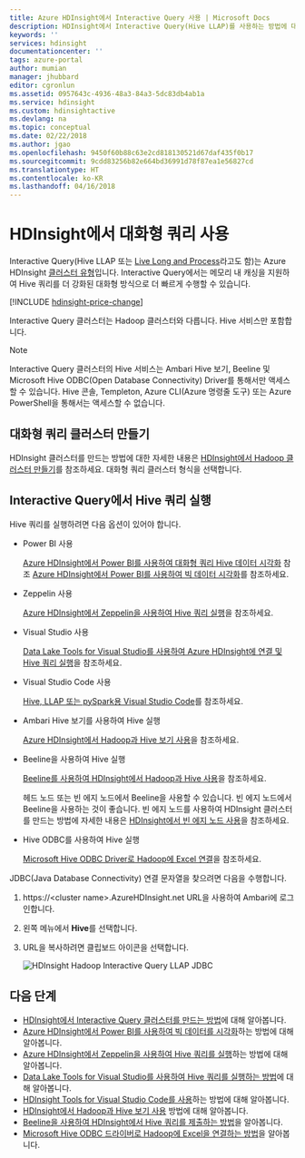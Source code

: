 ```yaml
---
title: Azure HDInsight에서 Interactive Query 사용 | Microsoft Docs
description: HDInsight에서 Interactive Query(Hive LLAP)를 사용하는 방법에 대해 알아봅니다.
keywords: ''
services: hdinsight
documentationcenter: ''
tags: azure-portal
author: mumian
manager: jhubbard
editor: cgronlun
ms.assetid: 0957643c-4936-48a3-84a3-5dc83db4ab1a
ms.service: hdinsight
ms.custom: hdinsightactive
ms.devlang: na
ms.topic: conceptual
ms.date: 02/22/2018
ms.author: jgao
ms.openlocfilehash: 9450f60b88c63e2cd818130521d67daf435f0b17
ms.sourcegitcommit: 9cdd83256b82e664bd36991d78f87ea1e56827cd
ms.translationtype: HT
ms.contentlocale: ko-KR
ms.lasthandoff: 04/16/2018
---
```

# <a name="use-interactive-query-with-hdinsight"></a>HDInsight에서 대화형 쿼리 사용
Interactive Query(Hive LLAP 또는 [Live Long and Process](https://cwiki.apache.org/confluence/display/Hive/LLAP)라고도 함)는 Azure HDInsight [클러스터 유형](../hdinsight-hadoop-provision-linux-clusters.md#cluster-types)입니다. Interactive Query에서는 메모리 내 캐싱을 지원하여 Hive 쿼리를 더 강화된 대화형 방식으로 더 빠르게 수행할 수 있습니다.

[!INCLUDE [hdinsight-price-change](../../../includes/hdinsight-enhancements.md)] 

Interactive Query 클러스터는 Hadoop 클러스터와 다릅니다. Hive 서비스만 포함합니다. 

> [!NOTE]
> Interactive Query 클러스터의 Hive 서비스는 Ambari Hive 보기, Beeline 및 Microsoft Hive ODBC(Open Database Connectivity) Driver를 통해서만 액세스할 수 있습니다. Hive 콘솔, Templeton, Azure CLI(Azure 명령줄 도구) 또는 Azure PowerShell을 통해서는 액세스할 수 없습니다. 
> 
> 

## <a name="create-an-interactive-query-cluster"></a>대화형 쿼리 클러스터 만들기
HDInsight 클러스터를 만드는 방법에 대한 자세한 내용은 [HDInsight에서 Hadoop 클러스터 만들기](../hdinsight-hadoop-provision-linux-clusters.md)를 참조하세요. 대화형 쿼리 클러스터 형식을 선택합니다.

## <a name="execute-hive-queries-from-interactive-query"></a>Interactive Query에서 Hive 쿼리 실행
Hive 쿼리를 실행하려면 다음 옵션이 있어야 합니다.

* Power BI 사용

    [Azure HDInsight에서 Power BI를 사용하여 대화형 쿼리 Hive 데이터 시각화](./apache-hadoop-connect-hive-power-bi-directquery.md) 참조 [Azure HDInsight에서 Power BI를 사용하여 빅 데이터 시각화](../hadoop/apache-hadoop-connect-hive-power-bi.md)를 참조하세요.
 
* Zeppelin 사용

    [Azure HDInsight에서 Zeppelin을 사용하여 Hive 쿼리 실행](../hdinsight-connect-hive-zeppelin.md)을 참조하세요.

* Visual Studio 사용

    [Data Lake Tools for Visual Studio를 사용하여 Azure HDInsight에 연결 및 Hive 쿼리 실행](../hadoop/apache-hadoop-visual-studio-tools-get-started.md#run-interactive-hive-queries)을 참조하세요.

* Visual Studio Code 사용

    [Hive, LLAP 또는 pySpark용 Visual Studio Code](../hdinsight-for-vscode.md)를 참조하세요.
* Ambari Hive 보기를 사용하여 Hive 실행
  
    [Azure HDInsight에서 Hadoop과 Hive 보기 사용](../hadoop/apache-hadoop-use-hive-ambari-view.md)을 참조하세요.
* Beeline을 사용하여 Hive 실행
  
    [Beeline를 사용하여 HDInsight에서 Hadoop과 Hive 사용](../hadoop/apache-hadoop-use-hive-beeline.md)을 참조하세요.
  
    헤드 노드 또는 빈 에지 노드에서 Beeline을 사용할 수 있습니다. 빈 에지 노드에서 Beeline을 사용하는 것이 좋습니다. 빈 에지 노드를 사용하여 HDInsight 클러스터를 만드는 방법에 자세한 내용은 [HDInsight에서 빈 에지 노드 사용](../hdinsight-apps-use-edge-node.md)을 참조하세요.
* Hive ODBC를 사용하여 Hive 실행
  
    [Microsoft Hive ODBC Driver로 Hadoop에 Excel 연결](../hadoop/apache-hadoop-connect-excel-hive-odbc-driver.md)을 참조하세요.

JDBC(Java Database Connectivity) 연결 문자열을 찾으려면 다음을 수행합니다.

1. https://\<cluster name\>.AzureHDInsight.net URL을 사용하여 Ambari에 로그인합니다.
2. 왼쪽 메뉴에서 **Hive**를 선택합니다.
3. URL을 복사하려면 클립보드 아이콘을 선택합니다.
   
   ![HDInsight Hadoop Interactive Query LLAP JDBC](./media/apache-interactive-query-get-started/hdinsight-hadoop-use-interactive-hive-jdbc.png)

## <a name="next-steps"></a>다음 단계

* [HDInsight에서 Interactive Query 클러스터를 만드는 방법](../hdinsight-hadoop-provision-linux-clusters.md)에 대해 알아봅니다.
* [Azure HDInsight에서 Power BI를 사용하여 빅 데이터를 시각화](../hadoop/apache-hadoop-connect-hive-power-bi.md)하는 방법에 대해 알아봅니다.
* [Azure HDInsight에서 Zeppelin을 사용하여 Hive 쿼리를 실행](../hdinsight-connect-hive-zeppelin.md)하는 방법에 대해 알아봅니다.
* [Data Lake Tools for Visual Studio를 사용하여 Hive 쿼리를 실행하는 방법](../hadoop/apache-hadoop-visual-studio-tools-get-started.md#run-interactive-hive-queries)에 대해 알아봅니다.
* [HDInsight Tools for Visual Studio Code를 사용](../hdinsight-for-vscode.md)하는 방법에 대해 알아봅니다.
* [HDInsight에서 Hadoop과 Hive 보기 사용](../hadoop/apache-hadoop-use-hive-ambari-view.md) 방법에 대해 알아봅니다.
* [Beeline을 사용하여 HDInsight에서 Hive 쿼리를 제출하는 방법](../hadoop/apache-hadoop-use-hive-beeline.md)을 알아봅니다.
* [Microsoft Hive ODBC 드라이버로 Hadoop에 Excel을 연결하는 방법](../hadoop/apache-hadoop-connect-excel-hive-odbc-driver.md)을 알아봅니다.

